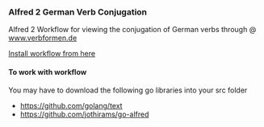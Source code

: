 ### Alfred 2 German Verb Conjugation

Alfred 2 Workflow for viewing the conjugation of German verbs through @ www.verbformen.de

[Install workflow from here](https://github.com/jothirams/german-verb-conjugation/releases/download/v1.0/german-verb-conjugation.alfredworkflow)

#### To work with workflow

You may have to download the following go libraries into your src folder

- https://github.com/golang/text
- https://github.com/jothirams/go-alfred